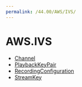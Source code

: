 ```yaml
---
permalink: /44.00/AWS/IVS/
---
```


# AWS.IVS



* [Channel](Channel.md)
* [PlaybackKeyPair](PlaybackKeyPair.md)
* [RecordingConfiguration](RecordingConfiguration.md)
* [StreamKey](StreamKey.md)